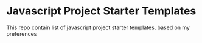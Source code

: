 # Javascript Project Starter Templates

This repo contain list of javascript project starter templates, based on my preferences
